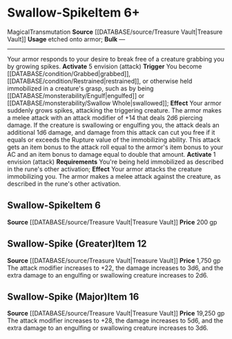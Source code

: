 ﻿---
id: '1838'
item_category: Runes
item_subcategory: Armor Property Runes
level: '6'
name: Swallow-Spike
price: 200 gp
rarity: Common
school: Transmutation
source: '[[DATABASE/source/Treasure Vault|Treasure Vault]]'
subcategory: rune
trait:
- '[[DATABASE/trait/Magical|Magical]]'
- '[[DATABASE/trait/Transmutation|Transmutation]]'
type: Item
usage: etched onto armor

---
# Swallow-Spike<span class="item-type">Item 6+</span>

<span class="item-trait">Magical</span><span class="item-trait">Transmutation</span>
**Source** [[DATABASE/source/Treasure Vault|Treasure Vault]] 
**Usage** etched onto armor; **Bulk** —

---
Your armor responds to your desire to break free of a creature grabbing you by growing spikes.
**Activate** <span class="action-icon">5</span> envision (attack) **Trigger** You become [[DATABASE/condition/Grabbed|grabbed]], [[DATABASE/condition/Restrained|restrained]], or otherwise held immobilized in a creature's grasp, such as by being [[DATABASE/monsterability/Engulf|engulfed]] or [[DATABASE/monsterability/Swallow Whole|swallowed]]; **Effect** Your armor suddenly grows spikes, attacking the triggering creature. The armor makes a melee attack with an attack modifier of +14 that deals 2d6 piercing damage. If the creature is swallowing or engulfing you, the attack deals an additional 1d6 damage, and damage from this attack can cut you free if it equals or exceeds the Rupture value of the immobilizing ability. This attack gets an item bonus to the attack roll equal to the armor's item bonus to your AC and an item bonus to damage equal to double that amount.
**Activate** <span class="action-icon">1</span> envision (attack) **Requirements** You're being held immobilized as described in the rune's other activation; **Effect** Your armor attacks the creature immobilizing you. The armor makes a melee attack against the creature, as described in the rune's other activation.

## Swallow-Spike<span class="item-type">Item 6</span>

**Source** [[DATABASE/source/Treasure Vault|Treasure Vault]] 
**Price** 200 gp

## Swallow-Spike (Greater)<span class="item-type">Item 12</span>

**Source** [[DATABASE/source/Treasure Vault|Treasure Vault]] 
**Price** 1,750 gp
The attack modifier increases to +22, the damage increases to 3d6, and the extra damage to an engulfing or swallowing creature increases to 2d6.

## Swallow-Spike (Major)<span class="item-type">Item 16</span>

**Source** [[DATABASE/source/Treasure Vault|Treasure Vault]] 
**Price** 19,250 gp
The attack modifier increases to +28, the damage increases to 5d6, and the extra damage to an engulfing or swallowing creature increases to 3d6.